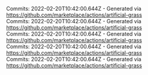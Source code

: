 Commits: 2022-02-20T10:42:00.644Z - Generated via https://github.com/marketplace/actions/artificial-grass
<br>
Commits: 2022-02-20T10:42:00.644Z - Generated via https://github.com/marketplace/actions/artificial-grass
<br>
Commits: 2022-02-20T10:42:00.644Z - Generated via https://github.com/marketplace/actions/artificial-grass
<br>
Commits: 2022-02-20T10:42:00.644Z - Generated via https://github.com/marketplace/actions/artificial-grass
<br>
Commits: 2022-02-20T10:42:00.644Z - Generated via https://github.com/marketplace/actions/artificial-grass
<br>
